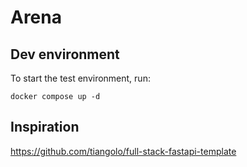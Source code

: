 # Arena

## Dev environment

To start the test environment, run:

`docker compose up -d`

## Inspiration

https://github.com/tiangolo/full-stack-fastapi-template